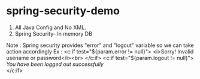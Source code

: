 # spring-security-demo

1. All Java Config and No XML.
2. Spring Security- In memory DB

Note : Spring security provides "error" and "logout" variable so we can take action accordingly
Ex :    <c:if test="${param.error != null}">
            <i>Sorry! Invalid usename or password</i><br>
        </c:if>
        <c:if test="${param.logout != null}">
            <i>You have been logged out successfully</i><br>
        </c:if>
        
